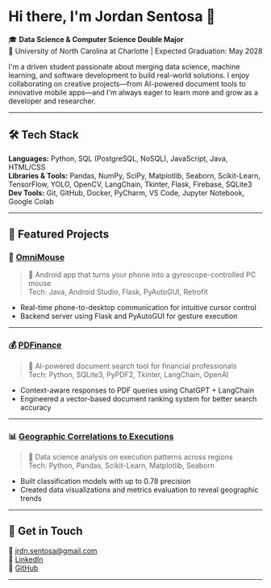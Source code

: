 # Hi there, I'm Jordan Sentosa 👋

🎓 **Data Science & Computer Science Double Major**  
📍 University of North Carolina at Charlotte | Expected Graduation: May 2028  

I'm a driven student passionate about merging data science, machine learning, and software development to build real-world solutions. I enjoy collaborating on creative projects—from AI-powered document tools to innovative mobile apps—and I'm always eager to learn more and grow as a developer and researcher.

---

## 🛠️ Tech Stack

**Languages:** Python, SQL (PostgreSQL, NoSQL), JavaScript, Java, HTML/CSS  
**Libraries & Tools:** Pandas, NumPy, SciPy, Matplotlib, Seaborn, Scikit-Learn, TensorFlow, YOLO, OpenCV, LangChain, Tkinter, Flask, Firebase, SQLite3  
**Dev Tools:** Git, GitHub, Docker, PyCharm, VS Code, Jupyter Notebook, Google Colab  

---

## 📂 Featured Projects

### 🔧 [OmniMouse](https://github.com/VazirYaNazir/HooHacks2025-OmniMouse)
> 📱 Android app that turns your phone into a gyroscope-controlled PC mouse  
Tech: Java, Android Studio, Flask, PyAutoGUI, Retrofit  

- Real-time phone-to-desktop communication for intuitive cursor control  
- Backend server using Flask and PyAutoGUI for gesture execution  

---

### 💰 [PDFinance](https://github.com/VazirYaNazir/HackNCState2025-PDFinance)  
> 🧠 AI-powered document search tool for financial professionals  
Tech: Python, SQLite3, PyPDF2, Tkinter, LangChain, OpenAI  

- Context-aware responses to PDF queries using ChatGPT + LangChain  
- Engineered a vector-based document ranking system for better search accuracy  

---

### 📊 [Geographic Correlations to Executions](https://github.com/jrdn-sentosa/Geographic_Correlations_to_Executions)  
> 📍 Data science analysis on execution patterns across regions  
Tech: Python, Pandas, Scikit-Learn, Matplotlib, Seaborn  

- Built classification models with up to 0.78 precision  
- Created data visualizations and metrics evaluation to reveal geographic trends  

---

## 📌 Get in Touch

📧 [jrdn.sentosa@gmail.com](mailto:jrdn.sentosa@gmail.com)  
💼 [LinkedIn](https://www.linkedin.com/in/jordan-sentosa)  
📁 [GitHub](https://github.com/jrdn-sentosa)

---
